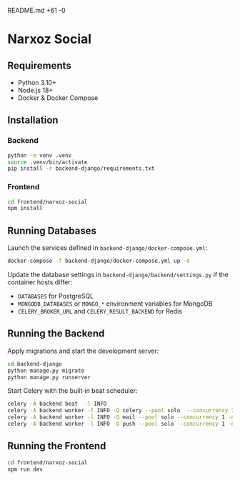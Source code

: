 README.md
+61
-0

# Narxoz Social

## Requirements

- Python 3.10+
- Node.js 18+
- Docker & Docker Compose

## Installation

### Backend

```bash
python -m venv .venv
source .venv/bin/activate
pip install -r backend-django/requirements.txt
```

### Frontend

```bash
cd frontend/narxoz-social
npm install
```

## Running Databases

Launch the services defined in `backend-django/docker-compose.yml`:

```bash
docker-compose -f backend-django/docker-compose.yml up -d
```

Update the database settings in `backend-django/backend/settings.py` if the container
hosts differ:

- `DATABASES` for PostgreSQL
- `MONGODB_DATABASES` or `MONGO_*` environment variables for MongoDB
- `CELERY_BROKER_URL` and `CELERY_RESULT_BACKEND` for Redis

## Running the Backend

Apply migrations and start the development server:

```bash
cd backend-django
python manage.py migrate
python manage.py runserver
```

Start Celery with the built‑in beat scheduler:

```bash
celery -A backend beat  -l INFO
celery -A backend worker -l INFO -Q celery --pool solo  --concurrency 1 -n sched@%h
celery -A backend worker -l INFO -Q mail --pool solo --concurrency 1 -n mailer@%h
celery -A backend worker -l INFO -Q push --pool solo --concurrency 1 -n pusher@%h
```

## Running the Frontend

```bash
cd frontend/narxoz-social
npm run dev
```
